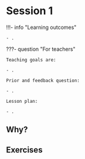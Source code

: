 # Session 1

!!!- info "Learning outcomes"

    - .

???- question "For teachers"

    Teaching goals are:

    - .

    Prior and feedback question:

    - .

    Lesson plan:

    - .

## Why?

## Exercises
